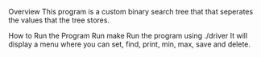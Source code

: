Overview
This program is a custom binary search tree that that seperates the values that the tree stores.

How to Run the Program
Run make
Run the program using ./driver
It will display a menu where you can set, find, print, min, max, save and delete.
